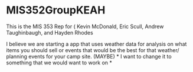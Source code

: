 # MIS352GroupKEAH
This is the MIS 353 Rep for ( Kevin McDonald, Eric Scull, Andrew Taughinbaugh, and Hayden Rhodes

I believe we are starting a app that uses weather data for analysis on what items you should sell or events that would be the best for that weather/ planning events for your camp site. (MAYBE) * I want to change it to something that we would want to work on *
